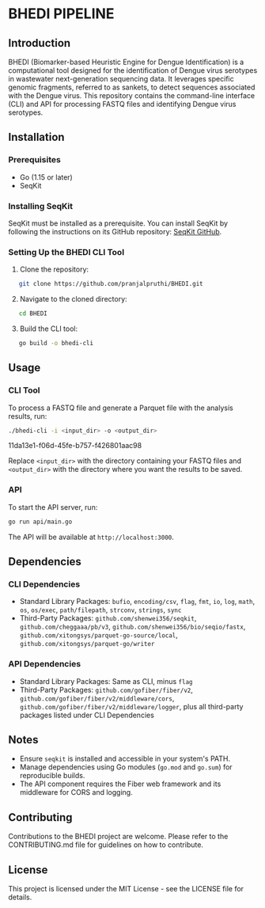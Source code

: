 # BHEDI PIPELINE
## Introduction
BHEDI (Biomarker-based Heuristic Engine for Dengue Identification) is a computational tool designed for the identification of Dengue virus serotypes in wastewater next-generation sequencing data. It leverages specific genomic fragments, referred to as sankets, to detect sequences associated with the Dengue virus. This repository contains the command-line interface (CLI) and API for processing FASTQ files and identifying Dengue virus serotypes.

## Installation

### Prerequisites
- Go (1.15 or later)
- SeqKit

### Installing SeqKit
SeqKit must be installed as a prerequisite. You can install SeqKit by following the instructions on its GitHub repository: [SeqKit GitHub](https://github.com/shenwei356/seqkit).

### Setting Up the BHEDI CLI Tool
1. Clone the repository:
   
```bash
   git clone https://github.com/pranjalpruthi/BHEDI.git
   ```

2. Navigate to the cloned directory:
   
```bash
   cd BHEDI
   ```

3. Build the CLI tool:
   
```bash
   go build -o bhedi-cli
   ```


## Usage

### CLI Tool
To process a FASTQ file and generate a Parquet file with the analysis results, run:

```bash
./bhedi-cli -i <input_dir> -o <output_dir>
```
11da13e1-f06d-45fe-b757-f426801aac98

Replace `<input_dir>` with the directory containing your FASTQ files and `<output_dir>` with the directory where you want the results to be saved.

### API
To start the API server, run:

```bash
go run api/main.go
```

The API will be available at `http://localhost:3000`.

## Dependencies

### CLI Dependencies
- Standard Library Packages: `bufio`, `encoding/csv`, `flag`, `fmt`, `io`, `log`, `math`, `os`, `os/exec`, `path/filepath`, `strconv`, `strings`, `sync`
- Third-Party Packages: `github.com/shenwei356/seqkit`, `github.com/cheggaaa/pb/v3`, `github.com/shenwei356/bio/seqio/fastx`, `github.com/xitongsys/parquet-go-source/local`, `github.com/xitongsys/parquet-go/writer`

### API Dependencies
- Standard Library Packages: Same as CLI, minus `flag`
- Third-Party Packages: `github.com/gofiber/fiber/v2`, `github.com/gofiber/fiber/v2/middleware/cors`, `github.com/gofiber/fiber/v2/middleware/logger`, plus all third-party packages listed under CLI Dependencies

## Notes
- Ensure `seqkit` is installed and accessible in your system's PATH.
- Manage dependencies using Go modules (`go.mod` and `go.sum`) for reproducible builds.
- The API component requires the Fiber web framework and its middleware for CORS and logging.

## Contributing
Contributions to the BHEDI project are welcome. Please refer to the CONTRIBUTING.md file for guidelines on how to contribute.

## License
This project is licensed under the MIT License - see the LICENSE file for details.

```
